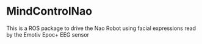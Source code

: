 # MindControlNao
This is a ROS package to drive the Nao Robot using facial expressions read by the Emotiv Epoc+ EEG sensor

